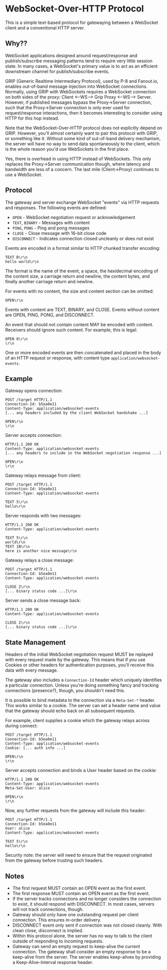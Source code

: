 WebSocket-Over-HTTP Protocol
============================

This is a simple text-based protocol for gatewaying between a WebSocket client and a conventional HTTP server.

Why??
-----

WebSocket applications designed around request/response and publish/subscribe messaging patterns tend to require very little session state. In many cases, a WebSocket's primary value is to act as an efficient downstream channel for publish/subscribe events.

GRIP (Generic Realtime Intermediary Protocol), used by P-8 and Fanout.io, enables out-of-band message injection into WebSocket connections. Normally, using GRIP with WebSockets requires a WebSocket connection on both sides of the proxy: Client <--WS--> Grip Proxy <--WS--> Server. However, if published messages bypass the Proxy->Server connection, such that the Proxy->Server connection is only ever used for request/response interactions, then it becomes interesting to consider using HTTP for this hop instead.

Note that the WebSocket-Over-HTTP protocol does not explicitly depend on GRIP. However, you'll almost certainly want to pair this protocol with GRIP, or something like it. Without some kind of out-of-band delivery mechanism, the server will have no way to send data spontaneously to the client, which is the whole reason you'd use WebSockets in the first place.

Yes, there is overhead in using HTTP instead of WebSockets. This only replaces the Proxy->Server communication though, where latency and bandwidth are less of a concern. The last mile (Client->Proxy) continues to use a WebSocket.

Protocol
--------

The gateway and server exchange WebSocket "events" via HTTP requests and responses. The following events are defined:

* `OPEN` - WebSocket negotiation request or acknowledgement
* `TEXT`, `BINARY` - Messages with content
* `PING`, `PONG` - Ping and pong messages
* `CLOSE` - Close message with 16-bit close code
* `DISCONNECT` - Indicates connection closed uncleanly or does not exist

Events are encoded in a format similar to HTTP chunked transfer encoding:

    TEXT B\r\n
    hello world\r\n

The format is the name of the event, a space, the hexidecimal encoding of the content size, a carriage return and newline, the content bytes, and finally another carriage return and newline.

For events with no content, the size and content section can be omitted:

    OPEN\r\n

Events with content are TEXT, BINARY, and CLOSE. Events without content are OPEN, PING, PONG, and DISCONNECT.

An event that should not contain content MAY be encoded with content. Receivers should ignore such content. For example, this is legal:

    OPEN 0\r\n
    \r\n

One or more encoded events are then concatenated and placed in the body of an HTTP request or response, with content type `application/websocket-events`.

Example
-------

Gateway opens connection:

    POST /target HTTP/1.1
    Connection-Id: b5ea0e11
    Content-Type: application/websocket-events
    [... any headers included by the client WebSocket handshake ...]

    OPEN\r\n
    \r\n

Server accepts connection:

    HTTP/1.1 200 OK
    Content-Type: application/websocket-events
    [... any headers to include in the WebSocket negotiation response ...]

    OPEN\r\n
    \r\n

Gateway relays message from client:

    POST /target HTTP/1.1
    Connection-Id: b5ea0e11
    Content-Type: application/websocket-events

    TEXT 5\r\n
    hello\r\n

Server responds with two messages:

    HTTP/1.1 200 OK
    Content-Type: application/websocket-events

    TEXT 5\r\n
    world\r\n
    TEXT 1B\r\n
    here is another nice message\r\n

Gateway relays a close message:

    POST /target HTTP/1.1
    Connection-Id: b5ea0e11
    Content-Type: application/websocket-events

    CLOSE 2\r\n
    [... binary status code ...]\r\n

Server sends a close message back:

    HTTP/1.1 200 OK
    Content-Type: application/websocket-events

    CLOSE 2\r\n
    [... binary status code ...]\r\n

State Management
----------------

Headers of the initial WebSocket negotiation request MUST be replayed with every request made by the gateway. This means that if you use Cookies or other headers for authentication purposes, you'll receive this data with every message.

The gateway also includes a `Connection-Id` header which uniquely identifies a particular connection. Unless you're doing something fancy and tracking connections (presence?), though, you shouldn't need this.

It is possible to bind metadata to the connection via a `Meta-Set-*` header. This works similar to a cookie. The server can set a header name and value that the gateway should echo back on all subsequent requests.

For example, client supplies a cookie which the gateway relays across during connect:

    POST /target HTTP/1.1
    Connection-Id: b5ea0e11
    Content-Type: application/websocket-events
    Cookie: [... auth info ...]

    OPEN\r\n
    \r\n

Server accepts connection and binds a User header based on the cookie:

    HTTP/1.1 200 OK
    Content-Type: application/websocket-events
    Meta-Set-User: alice

    OPEN\r\n
    \r\n

Now, any further requests from the gateway will include this header:

    POST /target HTTP/1.1
    Connection-Id: b5ea0e11
    User: alice
    Content-Type: application/websocket-events

    TEXT 5\r\n
    hello\r\n

Security note: the server will need to ensure that the request originated from the gateway before trusting such headers.

Notes
-----

* The first request MUST contain an OPEN event as the first event.
* The first response MUST contain an OPEN event as the first event.
* If the server tracks connections and no longer considers the connection to exist, it should respond with DISCONNECT. In most cases, servers will not track connections, though.
* Gateway should only have one outstanding request per client connection. This ensures in-order delivery.
* DISCONNECT event only sent if connection was not closed cleanly. With clean close, disconnect is implied.
* Within this protocol alone, the server has no way to talk to the client outside of responding to incoming requests.
* Gateway can send an empty request to keep-alive the current connection. The gateway shall consider an empty response to be a keep-alive from the server. The server enables keep-alives by providing a Keep-Alive-Interval response header.

